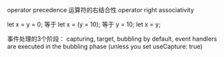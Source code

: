 operator precedence
运算符的右结合性 operator right associativity

let x = y = 0;
等于
let x = (y = 10);
等于
y = 10;
let x = y;

事件处理的3个阶段：
capturing, target, bubbling
by default, event handlers are executed in the bubbling phase (unless you set useCapture: true)
